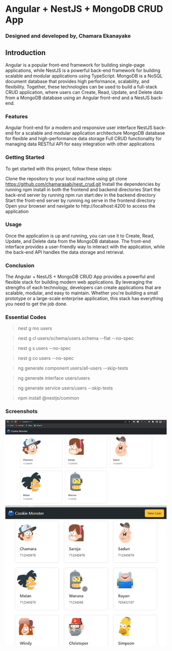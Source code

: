 # Angular + NestJS + MongoDB CRUD App

### Designed and developed by, Chamara Ekanayake

## Introduction

Angular is a popular front-end framework for building single-page applications, while NestJS is a powerful back-end
framework for building scalable and modular applications using TypeScript. MongoDB is a NoSQL document database that
provides high performance, scalability, and flexibility. Together, these technologies can be used to build a full-stack
CRUD application, where users can Create, Read, Update, and Delete data from a MongoDB database using an Angular
front-end and a NestJS back-end.

### Features

Angular front-end for a modern and responsive user interface
NestJS back-end for a scalable and modular application architecture
MongoDB database for flexible and high-performance data storage
Full CRUD functionality for managing data
RESTful API for easy integration with other applications

### Getting Started

To get started with this project, follow these steps:

Clone the repository to your local machine using git clone https://github.com/chamarasab/nest_crud.git
Install the dependencies by running npm install in both the frontend and backend directories
Start the back-end server by running npm run start:dev in the backend directory
Start the front-end server by running ng serve in the frontend directory
Open your browser and navigate to http://localhost:4200 to access the application

### Usage

Once the application is up and running, you can use it to Create, Read, Update, and Delete data from the MongoDB
database. The front-end interface provides a user-friendly way to interact with the application, while the back-end API
handles the data storage and retrieval.

### Conclusion

The Angular + NestJS + MongoDB CRUD App provides a powerful and flexible stack for building modern web applications. By
leveraging the strengths of each technology, developers can create applications that are scalable, modular, and easy to
maintain. Whether you're building a small prototype or a large-scale enterprise application, this stack has everything
you need to get the job done.

### Essential Codes

> nest g mo users

> nest g cl users/schema/users.schema --flat --no-spec

> nest g s users --no-spec

> nest g co users --no-spec

> ng generate component users/all-users --skip-tests

> ng generate interface users/users

> ng generate service users/users --skip-tests

> npm install @nestjs/common

### Screenshots
<img src="https://github.com/chamarasab/nest_crud/blob/master/screenshots/img2.PNG" alt="retrieve.png"/>
<img src="https://github.com/chamarasab/nest_crud/blob/master/screenshots/img3.gif" alt="insert.gif"/>